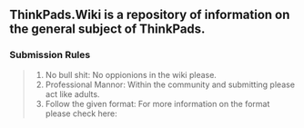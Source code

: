 <!-- TITLE: Welcome to ThinkPads.Wiki -->
<!-- SUBTITLE: Modern and up-to-date ThinkPad Wiki -->

## ThinkPads.Wiki is a repository of information on the general subject of ThinkPads.

### Submission Rules
>1. No bull shit: No oppionions in the wiki please.
>2. Professional Mannor: Within the community and submitting please act like adults.
>3. Follow the given format: For more information on the format please check here:
>
>
>
>
